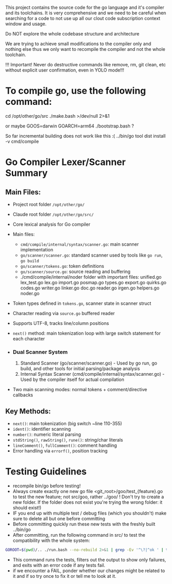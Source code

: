 This project contains the source code for the go language and it's compiler and its toolchains.
It is very comprehensive and we need to be careful when searching for a code to not use up all our clout code subscription context window and usage.

Do NOT explore the whole codebase structure and architecture

We are trying to achieve small modifications to the compiler only and nothing else thus we only want to recompile the compiler and not the whole toolchain.


!!! Important! Never do destructive commands like remove, rm, git clean, etc without explicit user confirmation, even in YOLO mode!!!

# To compile go, use the following command:

cd /opt/other/go/src
./make.bash >/dev/null 2>&1

or maybe
GOOS=darwin GOARCH=arm64 ./bootstrap.bash ?

So far incremental building does not work like this :(
../bin/go tool dist install -v cmd/compile


# Go Compiler Lexer/Scanner Summary

## Main Files:
- Project root folder `/opt/other/go/`
- Claude root folder `/opt/other/go/src/`
- Core lexical analysis for Go compiler
- Main files:
  - `cmd/compile/internal/syntax/scanner.go`: main scanner implementation
  - `go/scanner/scanner.go`: standard scanner used by tools like `go run`, `go build`
  - `go/scanner/tokens.go`: token definitions
  - `go/scanner/source.go`: source reading and buffering
  - ./cmd/compile/internal/noder folder with important files:
      unified.go
      lex_test.go
      lex.go
      import.go
      posmap.go
      types.go
      export.go
      quirks.go
      codes.go
      writer.go
      linker.go
      doc.go
      reader.go
      irgen.go
      helpers.go
      noder.go
- Token types defined in `tokens.go`, scanner state in scanner struct
- Character reading via `source.go` buffered reader
- Supports UTF-8, tracks line/column positions
- `next()` method: main tokenization loop with large switch statement for each character

- ### Dual Scanner System
  1. Standard Scanner (go/scanner/scanner.go) - Used by go run, go build, and other tools for initial parsing/package analysis
  2. Internal Syntax Scanner (cmd/compile/internal/syntax/scanner.go) - Used by the compiler itself for actual compilation
- Two main scanning modes: normal tokens + comment/directive callbacks

## Key Methods:
- `next()`: main tokenization (big switch ~line 110-355)
- `ident()`: identifier scanning
- `number()`: numeric literal parsing  
- `stdString()`, `rawString()`, `rune()`: string/char literals
- `lineComment()`, `fullComment()`: comment handling
- Error handling via `errorf()`, position tracking

# Testing Guidelines
- recompile bin/go before testing!
- Always create exactly one new go file <git_root>/goo/test_{feature}.go to test the new feature; not src/goo, rather ../goo/ ! Don't try to create a new folder. If the folder does not exist you're trying the wrong folder: it should exist!)
- IF you end up with multiple test / debug files (which you shouldn't) make sure to delete all but one before committing
- Before committing quickly run these new tests with the freshly built ../bin/go 
- After committing, run the following command in src/ to test the compatibility with the whole system:

```bash
GOROOT=$(pwd)/.. ./run.bash --no-rebuild 2>&1 | grep -Ev '^\?|^ok ' | tee /dev/tty | grep -m1 FAIL && exit 1
```
- This command runs the tests, filters out the output to show only failures, and exits with an error code if any tests fail.
- if we encounter a FAIL, ponder whether our changes might be related to it and if so try once to fix it or tell me to look at it.

